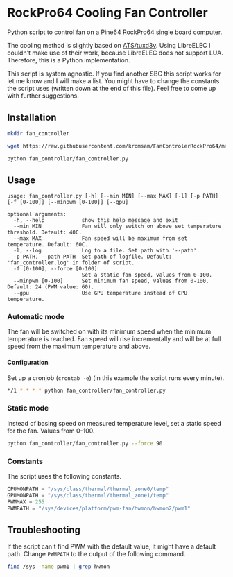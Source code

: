 # RockPro64 Cooling Fan Controller

Python script to control fan on a Pine64 RockPro64 single board computer.

The cooling method is slightly based on [ATS/tuxd3v](https://github.com/tuxd3v/ats). Using LibreELEC I couldn't make use of their work, because LibreELEC does not support LUA. Therefore, this is a Python implementation.

This script is system agnostic. If you find another SBC this script works for let me know and I will make a list. You might have to change the constants the script uses (written down at the end of this file). Feel free to come up with further suggestions.

## Installation

```sh
mkdir fan_controller
```
```sh
wget https://raw.githubusercontent.com/kromsam/FanControlerRockPro64/main/fan_controller.py -O fan_controller/fan_controller.py
```
```sh
python fan_controller/fan_controller.py
```

## Usage

```
usage: fan_controller.py [-h] [--min MIN] [--max MAX] [-l] [-p PATH] [-f [0-100]] [--minpwm [0-100]] [--gpu]

optional arguments:
  -h, --help            show this help message and exit
  --min MIN             Fan will only switch on above set temperature threshold. Default: 40C.
  --max MAX             Fan speed will be maximum from set temperature. Default: 60C.
  -l, --log             Log to a file. Set path with '--path'.
  -p PATH, --path PATH  Set path of logfile. Default: 'fan_controller.log' in folder of script.
  -f [0-100], --force [0-100]
                        Set a static fan speed, values from 0-100.
  --minpwm [0-100]      Set minimum fan speed, values from 0-100. Default: 24 (PWM value: 60).
  --gpu                 Use GPU temperature instead of CPU temperature.
```

### Automatic mode

The fan will be switched on with its minimum speed when the minimum temperature is reached. Fan speed will rise incrementally and will be at full speed from the maximum temperature and above.

#### Configuration

Set up a cronjob (`crontab -e`) (in this example the script runs every minute).
```sh
*/1 * * * * python fan_controller/fan_controller.py
```

### Static mode

Instead of basing speed on measured temperature level, set a static speed for the fan. Values from 0-100.

```sh
python fan_controller/fan_controller.py --force 90
```

### Constants

The script uses the following constants.

```python
CPUMONPATH = "/sys/class/thermal/thermal_zone0/temp"
GPUMONPATH = "/sys/class/thermal/thermal_zone1/temp"
PWMMAX = 255
PWMPATH = "/sys/devices/platform/pwm-fan/hwmon/hwmon2/pwm1"
```

## Troubleshooting

If the script can't find PWM with the default value, it might have a default path. Change `PWMPATH` to the output of the following command.

```sh
find /sys -name pwm1 | grep hwmon
```
